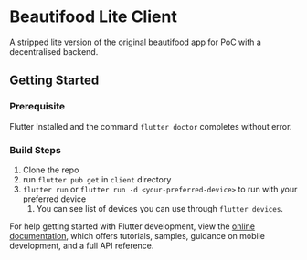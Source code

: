 # Beautifood Lite Client

A stripped lite version of the original beautifood app for PoC with a decentralised backend.

## Getting Started

### Prerequisite
Flutter Installed and the command `flutter doctor` completes without error.

### Build Steps
1. Clone the repo
2. run `flutter pub get` in `client` directory
3. `flutter run` or `flutter run -d <your-preferred-device>` to run with your preferred device
   1. You can see list of devices you can use through `flutter devices`.

For help getting started with Flutter development, view the
[online documentation](https://docs.flutter.dev/), which offers tutorials,
samples, guidance on mobile development, and a full API reference.
